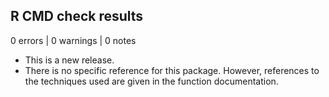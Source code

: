 ## R CMD check results

0 errors | 0 warnings | 0 notes

* This is a new release.
* There is no specific reference for this package. However, references to the techniques used are given in the function
  documentation.